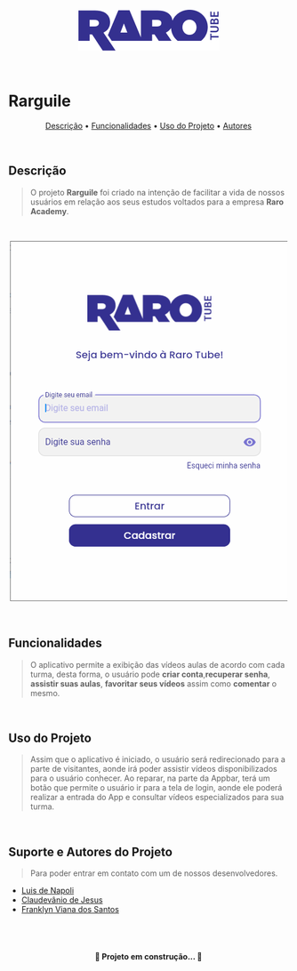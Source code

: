 <p align="center"><img src="screenshots/RaroTube.jpg"></p><br>

# Rarguile

<p align="center">
 <a href="#description">Descrição</a> •
 <a href="#funcionalidades">Funcionalidades</a> • 
 <a href="#usodoprojeto">Uso do Projeto</a> • 
 <a href="#autores">Autores</a>
</p><br>

## **Descrição**

> O projeto **Rarguile** foi criado na intenção de facilitar a vida de nossos usuários em relação aos seus estudos voltados para a empresa **Raro Academy**.

<br>

<p align="center"><img src="screenshots/loginpage.png"></p>

<br>

## **Funcionalidades**

> O aplicativo permite a exibição das vídeos aulas de acordo com cada turma, desta forma, o usuário pode **criar conta**,**recuperar senha**, **assistir suas aulas**, **favoritar seus vídeos** assim como **comentar** o mesmo.

<br>

## **Uso do Projeto**

> Assim que o aplicativo é iniciado, o usuário será redirecionado para a parte de visitantes, aonde irá poder assistir vídeos disponibilizados para o usuário conhecer. Ao reparar, na parte da Appbar, terá um botão que permite o usuário ir para a tela de login, aonde ele poderá realizar a entrada do App e consultar vídeos especializados para sua turma.

<br>

## **Suporte e Autores do Projeto**

> Para poder entrar em contato com um de nossos desenvolvedores.

- [Luis de Napoli](linkedin.com/in/luisnapoli/)
- [Claudevânio de Jesus](https://www.linkedin.com/in/claudev%C3%A2nio-de-jesus-7a1a90216/)
- [Franklyn Viana dos Santos](https://www.linkedin.com/in/franklyn-viana-dos-santos-553314169/)

<br> <br>

<h4 align="center"> 🚧 Projeto em construção... 🚧 </h4>
<!-- #RarGuile

<b>Olá Nobres guerreiros!</b>

Aqui estamos chegando na nossa finalização de uma grande etapa de nossas vidas, fico extremamente feliz em saber que meus companheiros
irão me acompanhar nesta última aventura de nossa dungeon chamada " Raro Academy ", vamos enfrentar este desafio juntos, e realizar nosso
sonho de entrar no mercado de Dev!

Lembrando caros guerreiros, em nosso atual mundo <a href="https://gitlab.com/thak1996/rarguile">GitLab do projeto</a>, temos uma
observação constante de deuses em nosso mundo: GustaDev, Kaio, Marco, Cristian e Bebeto. Façam uso constante das Issues, lutaremos de forma Magnifica(Codando claro) e reinaremos neste Novo Mundo!

Tutoriais Básicos:<br><br>
Realizei a criação de Issues para trabalharmos! Para está situação, seguiremos da seguinte forma:

- Abrir página principal do <a href="https://gitlab.com/thak1996/rarguile">projeto</a>
- Na esquerda, terá um botão de Issues -> Ao passar o mouse, ele irá exibir uma janela com opções -> Selecione "Painéis"<br>
  Irá exibir uma nova tela, nesta tela teremos painéis como: To do,To dev, Code Review, Testes e Done. <br>
  OBS: Eu Franklyn, irei criar as Issues para serem criadas. Caso queira criar, sinta-se a vontade, me consulte para entender o funcionamento. <br>
- To do <br>
  Esta parte, nada mais é do que a lista de issues que temos a fazer.
- To dev <br>
  Esta parte nada mais é do que as Issues em desenvolvimento pelos participantes do grupo!
- Code Review <br>
  Está é uma das partes mais chatas, será feita a verificação do código.
- Testes <br>
  Está parte é simples, aonde será feito os testes relacionados a implementação da feature que o Code Review está verificando.
- Done <br>
  Esta parte é simples também! É a parte aonde foi feito todos os processos para ser liberado a solicitação do Pull Request/Merge

Agora que Todas as listas estão bem explicativas, irei agora explicar nosso uso diário, durante todo o processo de desenvolvimento
do nosso projeto, irei adicionar Issues relacionadas as coisas que temos para fazer no To Do, desta forma, caso queira " Pegar esta tarefa ",
dê um clique único em cima da Issue, será aberto uma tela do lado direito, está tela irá te informar detalhes sobre a issue, procure por
" Responsável " e selecione " Atribuir a mim ", caso você comece a tarefa, clique na Issue e arraste para To Dev, caso tenha finalizado, mova para Code Review, e na parte de Code Review para frente, será feito por outra pessoa, aonde seu código será verificado, testado e movido para a done caso tudo tenha dado certo! Mas esteja atento, caso seu código esteja incorreto, será atribuida uma nova etiqueta " Reprovado " e será retornada novamente para To Dev!

Mantenha seus Pull e Push sempre em dia, e Mãos a Obra!

OBS: Estou ciente que iremos recriar nosso Readme.me para apresentar o projeto, mas vamos deixar assim por enquanto para auxiliar nossa equipe -->
